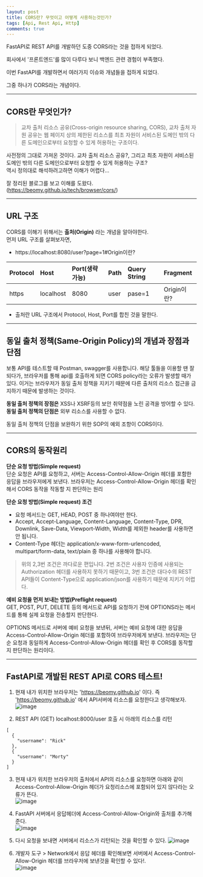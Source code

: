 ```yaml
---
layout: post
title: CORS란? 무엇이고 어떻게 사용하는것인가?
tags: [Api, Rest Api, Http]
comments: true
---
```


FastAPI로 REST API를 개발하던 도중 CORS라는 것을 접하게 되었다.   
  
회사에서 '프론트엔드'를 많이 다루다 보니 백엔드 관련 경험이 부족했다.  
  
이번 FastAPI를 개발하면서 여러가지 이슈와 개념들을 접하게 되었다.  
  
그중 하나가 CORS라는 개념이다. 

-------------

## CORS란 무엇인가?
> 교차 출처 리소스 공유(Cross-origin resource sharing, CORS), 교차 출처 자원 공유는 웹 페이지 상의 제한된 리소스를 최초 자원이 서비스된 도메인 밖의 다른 도메인으로부터 요청할 수 있게 허용하는 구조이다.  
  
사전정의 그대로 가져온 것이다. 교차 출처 리소스 공유?, 그리고 최초 자원이 서비스된 도메인 밖의 다른 도메인으로부터 요청할 수 있게 허용하는 구조?  
역시 정의대로 해석하려고하면 이해가 어렵다...

잘 정리된 블로그를 보고 이해를 도왔다.  
(https://beomy.github.io/tech/browser/cors/) 

-------------

## URL 구조
CORS를 이해기 위해서는 **출처(Origin)** 라는 개념을 알아야한다.  
먼저 URL 구조를 살펴보자면, 

- https://localhost:8080/user?page=1#Origin이란?

| Protocol | Host | Port(생략가능) | Path | Query String | Fragment |   
| :------ |:--- | :--- | :------ |:--- | :--- |  
| https | localhost | 8080 | user | pase=1 | Origin이란? |  
* 출처란 URL 구조에서 Protocol, Host, Port를 합친 것을 말한다.

-------------

## 동일 출처 정책(Same-Origin Policy)의 개념과 장점과 단점
보통 API를 테스트할 때 Postman, swagger를 사용합니다. 해당 툴들을 이용할 땐 잘되다가, 브라우저를 통해 api를 호출하게 되면 CORS policy라는 오류가 발생할 때가 있다. 이거는 브라우저가 동일 출처 정책을 지키기 때문에 다른 출처의 리소스 접근을 금지하기 때문에 발생하는 것이다. 

**동일 출처 정책의 장점은** XSS나 XSRF등의 보안 취약점을 노린 공격을 방어할 수 있다.  
**동일 출처 정책의 단점은** 외부 리소스를 사용할 수 없다.

동일 출처 정책의 단점을 보완하기 위한 SOP의 예외 조항이 CORS이다.

-------------

## CORS의 동작원리
**단순 요청 방법(Simple request)**  
단순 요청은 API를 요청하고, 서버는 Access-Control-Allow-Origin 헤더를 포함한 응답을 브라우저에게 보낸다. 브라우저는 Access-Control-Allow-Origin 헤더를 확인해서 CORS 동작을 작동할 지 판단하는 원리
    
**단순 요청 방법(Simple request) 조건**
* 요청 메서드는 GET, HEAD, POST 중 하나여야만 한다.  
* Accept, Accept-Language, Content-Language, Content-Type, DPR, Downlink,  Save-Data, Viewport-Width, Width를 제외한 header를 사용하면 안 됩니다.  
* Content-Type 헤더는 application/x-www-form-urlencoded, multipart/form-data, text/plain 중 하나를 사용해야 합니다.
> 위의 2,3번 조건은 까다로운 편입니다. 2번 조건은 사용자 인증에 사용되는 Authorization 헤더를 사용하지 못하기 때문이고, 3번 조건은 대다수의 REST API들이 Content-Type으로 application/json를 사용하기 때문에 지키기 어렵다.  


**예비 요청을 먼저 보내는 방법(Preflight request)**  
GET, POST, PUT, DELETE 등의 메서드로 API를 요청하기 전에 OPTIONS라는 메서드를 통해 실제 요청을 전송할지 판단한다.

OPTIONS 메서드로 서버에 예비 요청을 보낸뒤, 서버는 예비 요청에 대한 응답을 Access-Control-Allow-Origin 헤더를 포함하여 브라우저에게 보낸다. 브라우저는 단순 요청과 동일하게 Access-Control-Allow-Origin 헤더를 확인 후 CORS를 동작할 지 판단하는 원리이다.

-------------

## FastAPI로 개발된 REST API로 CORS 테스트!
1. 현재 내가 위치한 브라우저는 'https://beomy.github.io' 이다. 즉 'https://beomy.github.io' 에서 API서버에 리소스를 요청한다고 생각해보자.  
![image](https://user-images.githubusercontent.com/52439201/138238315-0d29ecf0-f487-4015-8362-8ea4a8d92c53.png)


2. REST API
(GET) localhost:8000/user 호출 시 아래의 리소스를 리턴
```
[
  {
    "username": "Rick"
  },
  {
    "username": "Morty"
  }
]
```

3. 현재 내가 위치한 브라우저의 출처에서 API의 리소스를 요청하면 아래와 같이 Access-Control-Allow-Origin 헤더가 요청리소스에 포함되어 있지 않다라는 오류가 뜬다.  
![image](https://user-images.githubusercontent.com/52439201/138239426-54668cc0-ca94-48ff-b5ad-266779257c38.png)


4. FastAPI 서버에서 응답헤더에 Access-Control-Allow-Origin와 출처를 추가해준다.  
![image](https://user-images.githubusercontent.com/52439201/138239252-f05afda6-16d2-4b93-834a-ee9badbfdd3b.png)


5. 다시 요청을 보내면 서버에서 리소스가 리턴되는 것을 확인할 수 있다.
![image](https://user-images.githubusercontent.com/52439201/138239564-b992115f-6595-4215-b933-8669731c288c.png)

6. 개발자 도구 > Network에서 응답 헤더를 확인해보면 서버에서 Access-Control-Allow-Origin 헤더를 브라우저에 보낸것을 확인할 수 있다!.  
![image](https://user-images.githubusercontent.com/52439201/138240176-adbc5c1d-7de3-41d2-a004-7f9753eecfaa.png)
